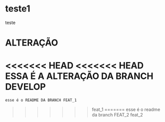 # teste1
teste



 # ALTERAÇÃO
<<<<<<< HEAD
<<<<<<< HEAD
  ESSA É A ALTERAÇÃO DA BRANCH DEVELOP
=======
    esse é o README DA BRANCH FEAT_1
>>>>>>> feat_1
=======
    esse é o readme da branch FEAT_2
>>>>>>> feat_2
